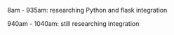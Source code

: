 8am - 935am: researching Python and flask integration

940am - 1040am: still researching integration 